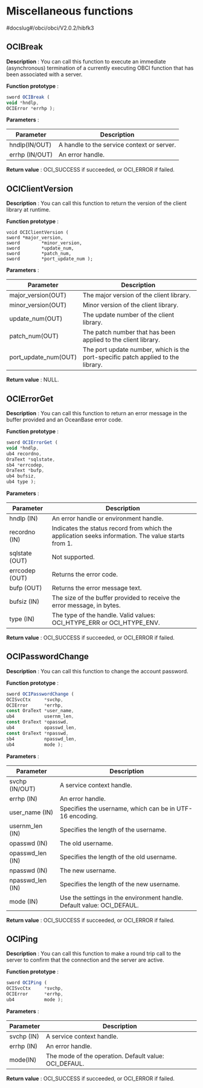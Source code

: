 Miscellaneous functions 
============================================

#docslug#/obci/obci/V2.0.2/hibfk3

OCIBreak 
-----------------

**Description** : You can call this function to execute an immediate (asynchronous) termination of a currently executing OBCI function that has been associated with a server. 

**Function prototype** :

```javascript
sword OCIBreak ( 
void *hndlp,
OCIError *errhp );
```



**Parameters** :


|   Parameter    |              **Description**               |
|----------------|--------------------------------------------|
| hndlp(IN/OUT)  | A handle to the service context or server. |
| errhp (IN/OUT) | An error handle.                           |



**Return value** : OCI_SUCCESS if succeeded, or OCI_ERROR if failed. 

OCIClientVersion 
-------------------------------------

**Description** : You can call this function to return the version of the client library at runtime. 

**Function prototype** :

```unknow
void OCIClientVersion ( 
sword *major_version,
sword        *minor_version,
sword        *update_num,
sword        *patch_num,
sword        *port_update_num );
```



**Parameters** :


|      Parameter       |                                   Description                                    |
|----------------------|----------------------------------------------------------------------------------|
| major_version(OUT)   | The major version of the client library.                                         |
| minor_version(OUT)   | Minor version of the client library.                                             |
| update_num(OUT)      | The update number of the client library.                                         |
| patch_num(OUT)       | The patch number that has been applied to the client library.                    |
| port_update_num(OUT) | The port update number, which is the port-specific patch applied to the library. |



**Return value** : NULL.

OCIErrorGet 
--------------------

**Description** : You can call this function to return an error message in the buffer provided and an OceanBase error code. 

**Function prototype** :

```javascript
sword OCIErrorGet (
void *hndlp,
ub4 recordno,
OraText *sqlstate,
sb4 *errcodep,
OraText *bufp,
ub4 bufsiz,
ub4 type );
```



**Parameters** :


|   Parameter    |                                          **Description**                                           |
|----------------|----------------------------------------------------------------------------------------------------|
| hndlp (IN)     | An error handle or environment handle.                                                             |
| recordno (IN)  | Indicates the status record from which the application seeks information. The value starts from 1. |
| sqlstate (OUT) | Not supported.                                                                                     |
| errcodep (OUT) | Returns the error code.                                                                            |
| bufp (OUT)     | Returns the error message text.                                                                    |
| bufsiz (IN)    | The size of the buffer provided to receive the error message, in bytes.                            |
| type (IN)      | The type of the handle. Valid values: OCI_HTYPE_ERR or OCI_HTYPE_ENV.                              |



**Return value** : OCI_SUCCESS if succeeded, or OCI_ERROR if failed. 

OCIPasswordChange 
--------------------------

**Description** : You can call this function to change the account password. 

**Function prototype** :

```javascript
sword OCIPasswordChange ( 
OCISvcCtx     *svchp,
OCIError      *errhp,
const OraText *user_name,
ub4           usernm_len,
const OraText *opasswd,
ub4           opasswd_len,
const OraText *npasswd,
sb4           npasswd_len,
ub4           mode );
```



**Parameters** :


|    Parameter     |                            **Description**                             |
|------------------|------------------------------------------------------------------------|
| svchp (IN/OUT)   | A service context handle.                                              |
| errhp (IN)       | An error handle.                                                       |
| user_name (IN)   | Specifies the username, which can be in UTF-16 encoding.               |
| usernm_len (IN)  | Specifies the length of the username.                                  |
| opasswd (IN)     | The old username.                                                      |
| opasswd_len (IN) | Specifies the length of the old username.                              |
| npasswd (IN)     | The new username.                                                      |
| npasswd_len (IN) | Specifies the length of the new username.                              |
| mode (IN)        | Use the settings in the environment handle. Default value: OCI_DEFAUL. |



**Return value** : OCI_SUCCESS if succeeded, or OCI_ERROR if failed. 

OCIPing 
----------------

**Description** : You can call this function to make a round trip call to the server to confirm that the connection and the server are active. 

**Function prototype** :

```javascript
sword OCIPing ( 
OCISvcCtx     *svchp,
OCIError      *errhp,
ub4           mode );
```



**Parameters** :


| Parameter  |                      Description                      |
|------------|-------------------------------------------------------|
| svchp (IN) | A service context handle.                             |
| errhp (IN) | An error handle.                                      |
| mode(IN)   | The mode of the operation. Default value: OCI_DEFAUL. |



**Return value** : OCI_SUCCESS if succeeded, or OCI_ERROR if failed.
